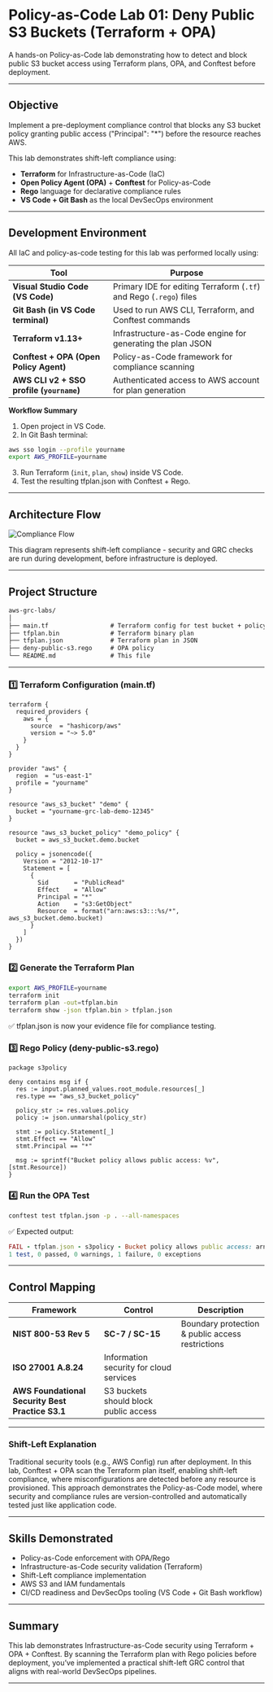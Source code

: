 # Policy-as-Code Lab 01: Deny Public S3 Buckets (Terraform + OPA)

A hands-on Policy-as-Code lab demonstrating how to detect and block public S3 bucket access using Terraform plans, OPA, and Conftest before deployment.

---

## Objective 

Implement a pre-deployment compliance control that blocks any S3 bucket policy granting public access ("Principal": "*") before the resource reaches AWS.

This lab demonstrates shift-left compliance using:
- **Terraform** for Infrastructure-as-Code (IaC)  
- **Open Policy Agent (OPA)** + **Conftest** for Policy-as-Code  
- **Rego** language for declarative compliance rules  
- **VS Code + Git Bash** as the local DevSecOps environment

---

## Development Environment

All IaC and policy-as-code testing for this lab was performed locally using:

| Tool                                      | Purpose                                                            |
| ----------------------------------------  | ------------------------------------------------------------------ |
| **Visual Studio Code (VS Code)**          | Primary IDE for editing Terraform (`.tf`) and Rego (`.rego`) files |
| **Git Bash (in VS Code terminal)**        | Used to run AWS CLI, Terraform, and Conftest commands              |
| **Terraform v1.13+**                      | Infrastructure-as-Code engine for generating the plan JSON         |
| **Conftest + OPA (Open Policy Agent)**    | Policy-as-Code framework for compliance scanning                   |
| **AWS CLI v2 + SSO profile (`yourname`)** | Authenticated access to AWS account for plan generation            |

**Workflow Summary**

1. Open project in VS Code.
2. In Git Bash terminal:

```bash
aws sso login --profile yourname
export AWS_PROFILE=yourname
```
3. Run Terraform (`init`, `plan`, `show`) inside VS Code.
4. Test the resulting tfplan.json with Conftest + Rego.

---

## Architecture Flow

![Compliance Flow](assets/Shift-Left-Compliance-Pipeline.png)

This diagram represents shift-left compliance - security and GRC checks are run during development, before infrastructure is deployed.

---

## Project Structure

```markdown
aws-grc-labs/
│
├── main.tf                 # Terraform config for test bucket + policy
├── tfplan.bin              # Terraform binary plan
├── tfplan.json             # Terraform plan in JSON
├── deny-public-s3.rego     # OPA policy
└── README.md               # This file
```
---

### 1️⃣ Terraform Configuration (main.tf)

```hcl
terraform {
  required_providers {
    aws = {
      source  = "hashicorp/aws"
      version = "~> 5.0"
    }
  }
}

provider "aws" {
  region  = "us-east-1"
  profile = "yourname"
}

resource "aws_s3_bucket" "demo" {
  bucket = "yourname-grc-lab-demo-12345"
}

resource "aws_s3_bucket_policy" "demo_policy" {
  bucket = aws_s3_bucket.demo.bucket

  policy = jsonencode({
    Version = "2012-10-17"
    Statement = [
      {
        Sid       = "PublicRead"
        Effect    = "Allow"
        Principal = "*"
        Action    = "s3:GetObject"
        Resource  = format("arn:aws:s3:::%s/*", aws_s3_bucket.demo.bucket)
      }
    ]
  })
}
```

### 2️⃣ Generate the Terraform Plan

```bash
export AWS_PROFILE=yourname
terraform init
terraform plan -out=tfplan.bin
terraform show -json tfplan.bin > tfplan.json
```
✅ tfplan.json is now your evidence file for compliance testing.

### 3️⃣ Rego Policy (deny-public-s3.rego)

```rego
package s3policy

deny contains msg if {
  res := input.planned_values.root_module.resources[_]
  res.type == "aws_s3_bucket_policy"

  policy_str := res.values.policy
  policy := json.unmarshal(policy_str)

  stmt := policy.Statement[_]
  stmt.Effect == "Allow"
  stmt.Principal == "*"

  msg := sprintf("Bucket policy allows public access: %v", [stmt.Resource])
}
```

### 4️⃣ Run the OPA Test

```bash
conftest test tfplan.json -p . --all-namespaces
```

✅ Expected output:

```ruby
FAIL - tfplan.json - s3policy - Bucket policy allows public access: arn:aws:s3:::yourname-grc-lab-demo-12345/*
1 test, 0 passed, 0 warnings, 1 failure, 0 exceptions
```

---

## Control Mapping

| Framework                                        | Control                                 | Description                                      |
| ------------------------------------------------ | --------------------------------------- | ------------------------------------------------ |
| **NIST 800-53 Rev 5**                            | **SC-7 / SC-15**                        | Boundary protection & public access restrictions |
| **ISO 27001 A.8.24**                             | Information security for cloud services |                                                  |
| **AWS Foundational Security Best Practice S3.1** | S3 buckets should block public access   |                                                  |

---

### Shift-Left Explanation

Traditional security tools (e.g., AWS Config) run after deployment.
In this lab, Conftest + OPA scan the Terraform plan itself, enabling shift-left compliance, where misconfigurations are detected before any resource is provisioned.
This approach demonstrates the Policy-as-Code model, where security and compliance rules are version-controlled and automatically tested just like application code.

---

## Skills Demonstrated

- Policy-as-Code enforcement with OPA/Rego  
- Infrastructure-as-Code security validation (Terraform)  
- Shift-Left compliance implementation  
- AWS S3 and IAM fundamentals  
- CI/CD readiness and DevSecOps tooling (VS Code + Git Bash workflow)

---

## Summary

This lab demonstrates Infrastructure-as-Code security using Terraform + OPA + Conftest.
By scanning the Terraform plan with Rego policies before deployment, you’ve implemented a practical shift-left GRC control that aligns with real-world DevSecOps pipelines.

---

